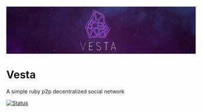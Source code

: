 <p align="center"><img src="./vesta.png" alt="Vesta" align="center" /></p>

# Vesta
A simple ruby p2p decentralized social network

[![Status](https://img.shields.io/badge/status-under%20construction-9d67e4.svg?style=for-the-badge)](https://github.com/eVanilla/Vesta)
